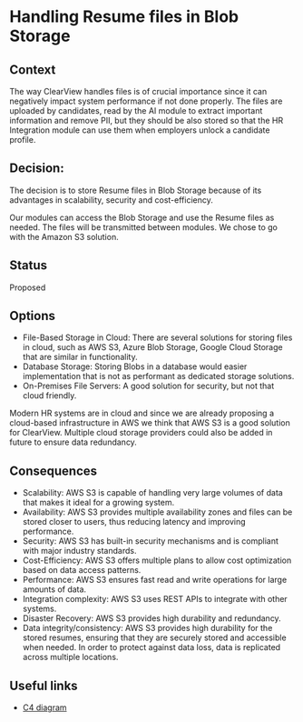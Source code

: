 # Handling Resume files in Blob Storage

## Context

The way ClearView handles files is of crucial importance since it can negatively impact system performance if not done properly. The files are uploaded by candidates, read by the AI module to extract important information and remove PII, but they should be also stored so that the HR Integration module can use them when employers unlock a candidate profile.

## Decision: 
The decision is to store Resume files in Blob Storage because of its advantages in scalability, security and cost-efficiency.

Our modules can access the Blob Storage and use the Resume files as needed. The files will be transmitted between modules. We chose to go with the Amazon S3 solution.

## Status
Proposed

## Options
  * File-Based Storage in Cloud: There are several solutions for storing files in cloud, such as AWS S3, Azure Blob Storage, Google Cloud Storage that are similar in functionality.
  * Database Storage: Storing Blobs in a database would easier implementation that is not as performant as dedicated storage solutions.
  * On-Premises File Servers:  A good solution for security, but not that cloud friendly.
 
Modern HR systems are in cloud and since we are already proposing a cloud-based infrastructure in AWS we think that AWS S3 is a good solution for ClearView. Multiple cloud storage providers could also be added in future to ensure data redundancy.

## Consequences
  * Scalability: AWS S3 is capable of handling very large volumes of data that makes it ideal for a growing system.
  * Availability: AWS S3 provides multiple availability zones and files can be stored closer to users, thus reducing latency and improving performance.
  * Security: AWS S3 has built-in security mechanisms and is compliant with major industry standards.
  * Cost-Efficiency: AWS S3 offers multiple plans to allow cost optimization based on data access patterns.
  * Performance: AWS S3 ensures fast read and write operations for large amounts of data.
  * Integration complexity: AWS S3 uses REST APIs to integrate with other systems.
  * Disaster Recovery: AWS S3 provides high durability and redundancy.
  * Data integrity/consistency: AWS S3 provides high durability for the stored resumes, ensuring that they are securely stored and accessible when needed. In order to protect against data loss, data is replicated across multiple locations.
   

## Useful links
- [C4 diagram](https://github.com/octaviaah/ClearView/blob/main/2.ArchitectureVisualization/C4Diagram.md)
